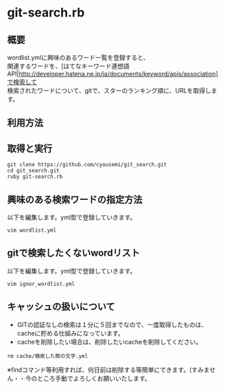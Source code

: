 git-search.rb
====================================

概要
-----------------------------------
wordlist.ymlに興味のあるワード一覧を登録すると、  
関連するワードを、[はてなキーワード連想語API|http://developer.hatena.ne.jp/ja/documents/keyword/apis/association]で検索して  
検索されたワードについて、gitで、スターのランキング順に、URLを取得します。  


利用方法
-----------------------------------

## 取得と実行
```
git clone https://github.com/cyousemi/git_search.git
cd git_search.git
ruby git-search.rb
```
## 興味のある検索ワードの指定方法
以下を編集します。yml型で登録していきます。
```
vim wordlist.yml 
```
## gitで検索したくないwordリスト
以下を編集します。yml型で登録していきます。
```
vim ignor_wordlist.yml 
```
## キャッシュの扱いについて
* GITの認証なしの検索は１分に５回までなので、一度取得したものは、cacheに貯める仕組みになっています。
* cacheを削除したい場合は、削除したいcacheを削除してください。

```
rm cache/検索した際の文字.yml
```
  
※findコマンド等利用すれば、何日前は削除する等簡単にできます。(すみません・・今のところ手動でよろしくお願いいたします。
